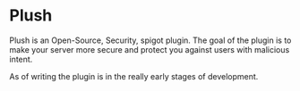 # Plush

Plush is an Open-Source, Security, spigot plugin.
The goal of the plugin is to make your server more secure and protect you against users with malicious intent.

As of writing the plugin is in the really early stages of development.

